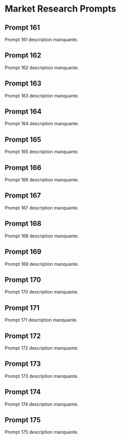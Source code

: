 # Market Research Prompts

## Prompt 161
Prompt 161 description manquante.

## Prompt 162
Prompt 162 description manquante.

## Prompt 163
Prompt 163 description manquante.

## Prompt 164
Prompt 164 description manquante.

## Prompt 165
Prompt 165 description manquante.

## Prompt 166
Prompt 166 description manquante.

## Prompt 167
Prompt 167 description manquante.

## Prompt 168
Prompt 168 description manquante.

## Prompt 169
Prompt 169 description manquante.

## Prompt 170
Prompt 170 description manquante.

## Prompt 171
Prompt 171 description manquante.

## Prompt 172
Prompt 172 description manquante.

## Prompt 173
Prompt 173 description manquante.

## Prompt 174
Prompt 174 description manquante.

## Prompt 175
Prompt 175 description manquante.

